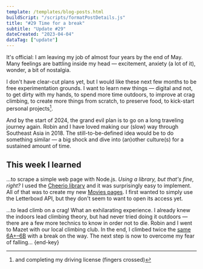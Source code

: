 ```yaml
---
template: /templates/blog-posts.html
buildScript: "/scripts/formatPostDetails.js"
title: "#29 Time for a break"
subtitle: "Update #29"
dateCreated: "2023-04-04"
dataTag: ["update"]
---
```


It's official: I am leaving my job of almost four years by the end of May. Many feelings are battling inside my head — excitement, anxiety (a lot of it), wonder, a bit of nostalgia.

I don't have clear-cut plans yet, but I would like these next few months to be free experimentation grounds. I want to learn new things — digital and not, to get dirty with my hands, to spend more time outdoors, to improve at crag climbing, to create more things from scratch, to preserve food, to kick-start personal projects[^1].

And by the start of 2024, the grand evil plan is to go on a long traveling journey again. Robin and I have loved making our (slow) way through Southeast Asia in 2018. The still-to-be-defined idea would be to do something similar — a big shock and dive into (an)other culture(s) for a sustained amount of time.

[^1]: and completing my driving license (fingers crossed)

## This week I learned

...to scrape a simple web page with Node.js. _Using a library, but that's fine, right?_ I used the [Cheerio library](https://www.npmjs.com/package/cheerio) and it was surprisingly easy to implement. All of that was to create my new [Movies pages](/movies/). I first wanted to simply use the Letterboxd API, but they don't seem to want to open its access yet.

...to lead climb on a crag! What an exhilarating experience. I already knew the indoors lead climbing theory, but had never tried doing it outdoors — there are a few more technics to know in order not to die. Robin and I went to Mazet with our local climbing club. In the end, I climbed twice the [same 6A+–6B](https://www.thecrag.com/fr/grimper/france/mazet-plage/route/974536671) with a break on the way. The next step is now to overcome my fear of falling... {end-key}
